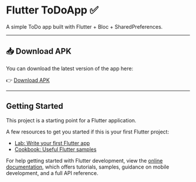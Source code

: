 # Flutter ToDoApp ✅

A simple ToDo app built with Flutter + Bloc + SharedPreferences.

---

## 📥 Download APK
You can download the latest version of the app here:

👉 [Download APK](https://github.com/abdelrahman-hossieny/Flutter_ToDoApp/releases/download/v1.0.0/app-release.apk)

---


## Getting Started

This project is a starting point for a Flutter application.

A few resources to get you started if this is your first Flutter project:

- [Lab: Write your first Flutter app](https://docs.flutter.dev/get-started/codelab)
- [Cookbook: Useful Flutter samples](https://docs.flutter.dev/cookbook)

For help getting started with Flutter development, view the
[online documentation](https://docs.flutter.dev/), which offers tutorials,
samples, guidance on mobile development, and a full API reference.
